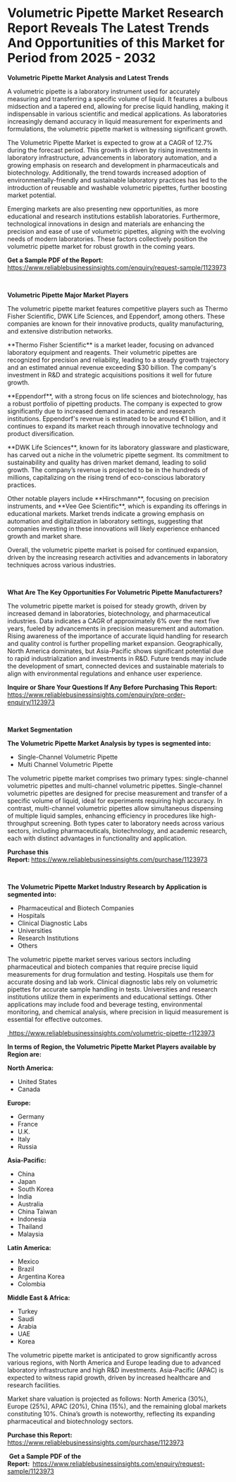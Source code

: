 <p><h1>Volumetric Pipette Market Research Report Reveals The Latest Trends And Opportunities of this Market for Period from 2025 - 2032</h1></p><p><strong>Volumetric Pipette Market Analysis and Latest Trends</strong></p>
<p><p>A volumetric pipette is a laboratory instrument used for accurately measuring and transferring a specific volume of liquid. It features a bulbous midsection and a tapered end, allowing for precise liquid handling, making it indispensable in various scientific and medical applications. As laboratories increasingly demand accuracy in liquid measurement for experiments and formulations, the volumetric pipette market is witnessing significant growth.</p><p>The Volumetric Pipette Market is expected to grow at a CAGR of 12.7% during the forecast period. This growth is driven by rising investments in laboratory infrastructure, advancements in laboratory automation, and a growing emphasis on research and development in pharmaceuticals and biotechnology. Additionally, the trend towards increased adoption of environmentally-friendly and sustainable laboratory practices has led to the introduction of reusable and washable volumetric pipettes, further boosting market potential.</p><p>Emerging markets are also presenting new opportunities, as more educational and research institutions establish laboratories. Furthermore, technological innovations in design and materials are enhancing the precision and ease of use of volumetric pipettes, aligning with the evolving needs of modern laboratories. These factors collectively position the volumetric pipette market for robust growth in the coming years.</p></p>
<p><strong>Get a Sample PDF of the Report:&nbsp;</strong> <a href="https://www.reliablebusinessinsights.com/enquiry/request-sample/1123973?utm_campaign=904&utm_medium=2&utm_source=Github&utm_content=ia&utm_term=13042025&utm_id=volumetric-pipette">https://www.reliablebusinessinsights.com/enquiry/request-sample/1123973</a></p>
<p>&nbsp;</p>
<p><strong>Volumetric Pipette Major Market Players</strong></p>
<p><p>The volumetric pipette market features competitive players such as Thermo Fisher Scientific, DWK Life Sciences, and Eppendorf, among others. These companies are known for their innovative products, quality manufacturing, and extensive distribution networks.</p><p>**Thermo Fisher Scientific** is a market leader, focusing on advanced laboratory equipment and reagents. Their volumetric pipettes are recognized for precision and reliability, leading to a steady growth trajectory and an estimated annual revenue exceeding $30 billion. The company's investment in R&D and strategic acquisitions positions it well for future growth.</p><p>**Eppendorf**, with a strong focus on life sciences and biotechnology, has a robust portfolio of pipetting products. The company is expected to grow significantly due to increased demand in academic and research institutions. Eppendorf's revenue is estimated to be around €1 billion, and it continues to expand its market reach through innovative technology and product diversification.</p><p>**DWK Life Sciences**, known for its laboratory glassware and plasticware, has carved out a niche in the volumetric pipette segment. Its commitment to sustainability and quality has driven market demand, leading to solid growth. The company’s revenue is projected to be in the hundreds of millions, capitalizing on the rising trend of eco-conscious laboratory practices.</p><p>Other notable players include **Hirschmann**, focusing on precision instruments, and **Vee Gee Scientific**, which is expanding its offerings in educational markets. Market trends indicate a growing emphasis on automation and digitalization in laboratory settings, suggesting that companies investing in these innovations will likely experience enhanced growth and market share.</p><p>Overall, the volumetric pipette market is poised for continued expansion, driven by the increasing research activities and advancements in laboratory techniques across various industries.</p></p>
<p>&nbsp;</p>
<p><strong>What Are The Key Opportunities For Volumetric Pipette Manufacturers?</strong></p>
<p><p>The volumetric pipette market is poised for steady growth, driven by increased demand in laboratories, biotechnology, and pharmaceutical industries. Data indicates a CAGR of approximately 6% over the next five years, fueled by advancements in precision measurement and automation. Rising awareness of the importance of accurate liquid handling for research and quality control is further propelling market expansion. Geographically, North America dominates, but Asia-Pacific shows significant potential due to rapid industrialization and investments in R&D. Future trends may include the development of smart, connected devices and sustainable materials to align with environmental regulations and enhance user experience.</p></p>
<p><strong>Inquire or Share Your Questions If Any Before Purchasing This Report:</strong> <a href="https://www.reliablebusinessinsights.com/enquiry/pre-order-enquiry/1123973?utm_campaign=904&utm_medium=2&utm_source=Github&utm_content=ia&utm_term=13042025&utm_id=volumetric-pipette">https://www.reliablebusinessinsights.com/enquiry/pre-order-enquiry/1123973</a></p>
<p>&nbsp;</p>
<p><strong>Market Segmentation</strong></p>
<p><strong>The Volumetric Pipette Market Analysis by types is segmented into:</strong></p>
<p><ul><li>Single-Channel Volumetric Pipette</li><li>Multi Channel Volumetric Pipette</li></ul></p>
<p><p>The volumetric pipette market comprises two primary types: single-channel volumetric pipettes and multi-channel volumetric pipettes. Single-channel volumetric pipettes are designed for precise measurement and transfer of a specific volume of liquid, ideal for experiments requiring high accuracy. In contrast, multi-channel volumetric pipettes allow simultaneous dispensing of multiple liquid samples, enhancing efficiency in procedures like high-throughput screening. Both types cater to laboratory needs across various sectors, including pharmaceuticals, biotechnology, and academic research, each with distinct advantages in functionality and application.</p></p>
<p><strong>Purchase this Report:&nbsp;</strong><a href="https://www.reliablebusinessinsights.com/purchase/1123973?utm_campaign=904&utm_medium=2&utm_source=Github&utm_content=ia&utm_term=13042025&utm_id=volumetric-pipette">https://www.reliablebusinessinsights.com/purchase/1123973</a></p>
<p>&nbsp;</p>
<p><strong>The Volumetric Pipette Market Industry Research by Application is segmented into:</strong></p>
<p><ul><li>Pharmaceutical and Biotech Companies</li><li>Hospitals</li><li>Clinical Diagnostic Labs</li><li>Universities</li><li>Research Institutions</li><li>Others</li></ul></p>
<p><p>The volumetric pipette market serves various sectors including pharmaceutical and biotech companies that require precise liquid measurements for drug formulation and testing. Hospitals use them for accurate dosing and lab work. Clinical diagnostic labs rely on volumetric pipettes for accurate sample handling in tests. Universities and research institutions utilize them in experiments and educational settings. Other applications may include food and beverage testing, environmental monitoring, and chemical analysis, where precision in liquid measurement is essential for effective outcomes.</p></p>
<p><a href="https://www.reliablebusinessinsights.com/volumetric-pipette-r1123973?utm_campaign=904&utm_medium=2&utm_source=Github&utm_content=ia&utm_term=13042025&utm_id=volumetric-pipette">&nbsp;https://www.reliablebusinessinsights.com/volumetric-pipette-r1123973</a></p>
<p><strong>In terms of Region, the Volumetric Pipette Market Players available by Region are:</strong></p>
<p>
    <p> <strong> North America: </strong>
        <ul>
            <li>United States</li>
            <li>Canada</li>
        </ul>
        </p> 
    <p> <strong> Europe: </strong>
        <ul>
            <li>Germany</li>
            <li>France</li>
            <li>U.K.</li>
            <li>Italy</li>
            <li>Russia</li>
        </ul>
        </p> 
    <p> <strong> Asia-Pacific: </strong>
        <ul>
            <li>China</li>
            <li>Japan</li>
            <li>South Korea</li>
            <li>India</li>
            <li>Australia</li>
            <li>China Taiwan</li>
            <li>Indonesia</li>
            <li>Thailand</li>
            <li>Malaysia</li>
        </ul>
        </p> 
    <p> <strong> Latin America: </strong>
        <ul>
            <li>Mexico</li>
            <li>Brazil</li>
            <li>Argentina Korea</li>
            <li>Colombia</li>
        </ul>
        </p> 
    <p> <strong> Middle East & Africa: </strong>
        <ul>
            <li>Turkey</li>
            <li>Saudi</li>
            <li>Arabia</li>
            <li>UAE</li>
            <li>Korea</li>
        </ul>
    </p>
    </p>
<p><p>The volumetric pipette market is anticipated to grow significantly across various regions, with North America and Europe leading due to advanced laboratory infrastructure and high R&D investments. Asia-Pacific (APAC) is expected to witness rapid growth, driven by increased healthcare and research facilities. </p><p>Market share valuation is projected as follows: North America (30%), Europe (25%), APAC (20%), China (15%), and the remaining global markets constituting 10%. China’s growth is noteworthy, reflecting its expanding pharmaceutical and biotechnology sectors.</p></p>
<p><strong>Purchase this Report: </strong><a href="https://www.reliablebusinessinsights.com/purchase/1123973?utm_campaign=904&utm_medium=2&utm_source=Github&utm_content=ia&utm_term=13042025&utm_id=volumetric-pipette">https://www.reliablebusinessinsights.com/purchase/1123973</a></p>
<p>&nbsp;<strong>Get a Sample PDF of the Report:&nbsp;&nbsp;</strong><a href="https://www.reliablebusinessinsights.com/enquiry/request-sample/1123973?utm_campaign=904&utm_medium=2&utm_source=Github&utm_content=ia&utm_term=13042025&utm_id=volumetric-pipette">https://www.reliablebusinessinsights.com/enquiry/request-sample/1123973</a></p>
<p><strong></strong></p>
<p><p></p><p></p><p></p></p>